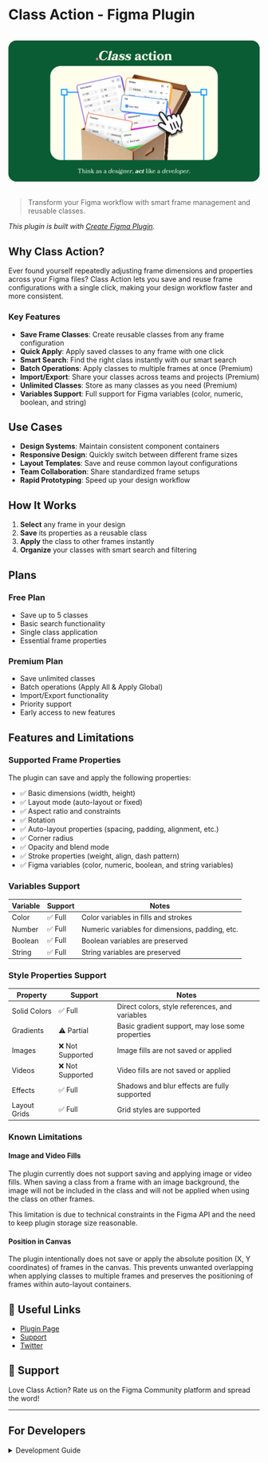 # Class Action - Figma Plugin

<img src="assets/banner.png" alt="Class Action Banner" style="border-radius: 1rem; margin: 1rem 0"/>

> Transform your Figma workflow with smart frame management and reusable classes.

_This plugin is built with [Create Figma Plugin](https://yuanqing.github.io/create-figma-plugin/)._

## Why Class Action?

Ever found yourself repeatedly adjusting frame dimensions and properties across your Figma files? Class Action lets you save and reuse frame configurations with a single click, making your design workflow faster and more consistent.

### Key Features

- **Save Frame Classes**: Create reusable classes from any frame configuration
- **Quick Apply**: Apply saved classes to any frame with one click
- **Smart Search**: Find the right class instantly with our smart search
- **Batch Operations**: Apply classes to multiple frames at once (Premium)
- **Import/Export**: Share your classes across teams and projects (Premium)
- **Unlimited Classes**: Store as many classes as you need (Premium)
- **Variables Support**: Full support for Figma variables (color, numeric, boolean, and string)

## Use Cases

- **Design Systems**: Maintain consistent component containers
- **Responsive Design**: Quickly switch between different frame sizes
- **Layout Templates**: Save and reuse common layout configurations
- **Team Collaboration**: Share standardized frame setups
- **Rapid Prototyping**: Speed up your design workflow

## How It Works

1. **Select** any frame in your design
2. **Save** its properties as a reusable class
3. **Apply** the class to other frames instantly
4. **Organize** your classes with smart search and filtering

## Plans

### Free Plan

- Save up to 5 classes
- Basic search functionality
- Single class application
- Essential frame properties

### Premium Plan

- Save unlimited classes
- Batch operations (Apply All & Apply Global)
- Import/Export functionality
- Priority support
- Early access to new features

## Features and Limitations

### Supported Frame Properties

The plugin can save and apply the following properties:

- ✅ Basic dimensions (width, height)
- ✅ Layout mode (auto-layout or fixed)
- ✅ Aspect ratio and constraints
- ✅ Rotation
- ✅ Auto-layout properties (spacing, padding, alignment, etc.)
- ✅ Corner radius
- ✅ Opacity and blend mode
- ✅ Stroke properties (weight, align, dash pattern)
- ✅ Figma variables (color, numeric, boolean, and string variables)

### Variables Support

| Variable | Support | Notes                                           |
| -------- | ------- | ----------------------------------------------- |
| Color    | ✅ Full | Color variables in fills and strokes            |
| Number   | ✅ Full | Numeric variables for dimensions, padding, etc. |
| Boolean  | ✅ Full | Boolean variables are preserved                 |
| String   | ✅ Full | String variables are preserved                  |

### Style Properties Support

| Property     | Support          | Notes                                            |
| ------------ | ---------------- | ------------------------------------------------ |
| Solid Colors | ✅ Full          | Direct colors, style references, and variables   |
| Gradients    | ⚠️ Partial       | Basic gradient support, may lose some properties |
| Images       | ❌ Not Supported | Image fills are not saved or applied             |
| Videos       | ❌ Not Supported | Video fills are not saved or applied             |
| Effects      | ✅ Full          | Shadows and blur effects are fully supported     |
| Layout Grids | ✅ Full          | Grid styles are supported                        |

### Known Limitations

#### Image and Video Fills

The plugin currently does not support saving and applying image or video fills. When saving a class from a frame with an image background, the image will not be included in the class and will not be applied when using the class on other frames.

This limitation is due to technical constraints in the Figma API and the need to keep plugin storage size reasonable.

#### Position in Canvas

The plugin intentionally does not save or apply the absolute position (X, Y coordinates) of frames in the canvas. This prevents unwanted overlapping when applying classes to multiple frames and preserves the positioning of frames within auto-layout containers.

## 🔗 Useful Links

- [Plugin Page](https://www.figma.com/community/plugin/1479216087650447650/class-action)
- [Support](mailto:alessandro.mastro@icloud.com)
- [Twitter](https://x.com/mastrooooooo)

## 💖 Support

Love Class Action? Rate us on the Figma Community platform and spread the word!

---

## For Developers

<details>
<summary>Development Guide</summary>

### Pre-requisites

- [Node.js](https://nodejs.org) – v20
- [Figma desktop app](https://figma.com/downloads/)

### Build Configuration

The plugin uses custom build configuration files for the Figma Plugin build process:

1. Copy the example configuration files to create your own:

   ```bash
   cp build-figma-plugin.example.js build-figma-plugin.main.js
   cp build-figma-plugin.manifest.example.js build-figma-plugin.manifest.js
   ```

2. Update the configuration files with your own API keys and settings:
   - `build-figma-plugin.main.js`: Contains environment variables and API keys for LemonSqueezy
   - `build-figma-plugin.manifest.js`: Contains network access configuration for the plugin

> **Note**: The actual configuration files (`build-figma-plugin.main.js` and `build-figma-plugin.manifest.js`) are ignored by Git to prevent sensitive information from being committed to the repository.

### Build

```bash
$ npm run build
```

### Development

```bash
$ npm run watch
```

For more details, see the [Create Figma Plugin docs](https://yuanqing.github.io/create-figma-plugin/).

1. In the Figma desktop app, open a Figma document.
2. Search for and run `Import plugin from manifest…` via the Quick Actions search bar.
3. Select the `manifest.json` file that was generated by the `build` script.

### Debugging

Use `console.log` statements to inspect values in your code.

To open the developer console, search for and run `Show/Hide Console` via the Quick Actions search bar.

## See also

- [Create Figma Plugin docs](https://yuanqing.github.io/create-figma-plugin/)
- [Yuanqing Figma Plugins](https://github.com/yuanqing/figma-plugins#readme)

Official docs and code samples from Figma:

- [Plugin API docs](https://figma.com/plugin-docs/)
- [Figma Plugin Samples](https://github.com/figma/plugin-samples#readme)

</details>
